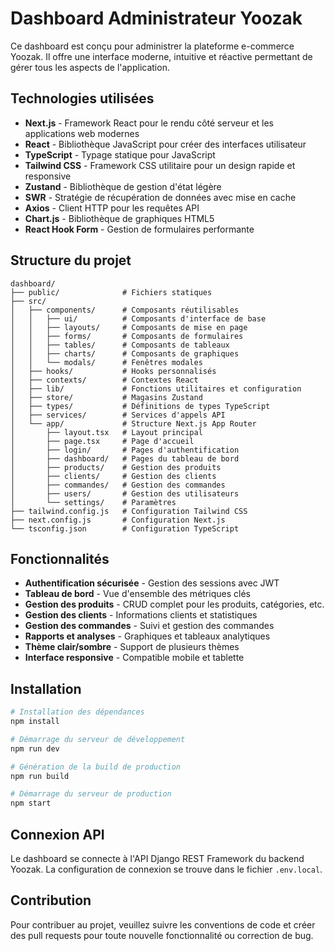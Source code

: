# Dashboard Administrateur Yoozak

Ce dashboard est conçu pour administrer la plateforme e-commerce Yoozak. Il offre une interface moderne, intuitive et réactive permettant de gérer tous les aspects de l'application.

## Technologies utilisées

- **Next.js** - Framework React pour le rendu côté serveur et les applications web modernes
- **React** - Bibliothèque JavaScript pour créer des interfaces utilisateur
- **TypeScript** - Typage statique pour JavaScript
- **Tailwind CSS** - Framework CSS utilitaire pour un design rapide et responsive
- **Zustand** - Bibliothèque de gestion d'état légère
- **SWR** - Stratégie de récupération de données avec mise en cache
- **Axios** - Client HTTP pour les requêtes API
- **Chart.js** - Bibliothèque de graphiques HTML5
- **React Hook Form** - Gestion de formulaires performante

## Structure du projet

```
dashboard/
├── public/              # Fichiers statiques
├── src/
│   ├── components/      # Composants réutilisables
│   │   ├── ui/          # Composants d'interface de base
│   │   ├── layouts/     # Composants de mise en page
│   │   ├── forms/       # Composants de formulaires
│   │   ├── tables/      # Composants de tableaux
│   │   ├── charts/      # Composants de graphiques
│   │   └── modals/      # Fenêtres modales
│   ├── hooks/           # Hooks personnalisés
│   ├── contexts/        # Contextes React
│   ├── lib/             # Fonctions utilitaires et configuration
│   ├── store/           # Magasins Zustand
│   ├── types/           # Définitions de types TypeScript
│   ├── services/        # Services d'appels API
│   └── app/             # Structure Next.js App Router
│       ├── layout.tsx   # Layout principal
│       ├── page.tsx     # Page d'accueil
│       ├── login/       # Pages d'authentification
│       ├── dashboard/   # Pages du tableau de bord
│       ├── products/    # Gestion des produits
│       ├── clients/     # Gestion des clients
│       ├── commandes/   # Gestion des commandes
│       ├── users/       # Gestion des utilisateurs
│       └── settings/    # Paramètres
├── tailwind.config.js   # Configuration Tailwind CSS
├── next.config.js       # Configuration Next.js
└── tsconfig.json        # Configuration TypeScript
```

## Fonctionnalités

- **Authentification sécurisée** - Gestion des sessions avec JWT
- **Tableau de bord** - Vue d'ensemble des métriques clés
- **Gestion des produits** - CRUD complet pour les produits, catégories, etc.
- **Gestion des clients** - Informations clients et statistiques
- **Gestion des commandes** - Suivi et gestion des commandes
- **Rapports et analyses** - Graphiques et tableaux analytiques
- **Thème clair/sombre** - Support de plusieurs thèmes
- **Interface responsive** - Compatible mobile et tablette

## Installation

```bash
# Installation des dépendances
npm install

# Démarrage du serveur de développement
npm run dev

# Génération de la build de production
npm run build

# Démarrage du serveur de production
npm start
```

## Connexion API

Le dashboard se connecte à l'API Django REST Framework du backend Yoozak. La configuration de connexion se trouve dans le fichier `.env.local`.

## Contribution

Pour contribuer au projet, veuillez suivre les conventions de code et créer des pull requests pour toute nouvelle fonctionnalité ou correction de bug. 